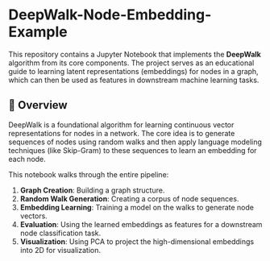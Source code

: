 # DeepWalk-Node-Embedding-Example

This repository contains a Jupyter Notebook that implements the **DeepWalk** algorithm from its core components. The project serves as an educational guide to learning latent representations (embeddings) for nodes in a graph, which can then be used as features in downstream machine learning tasks.

## 📝 Overview

DeepWalk is a foundational algorithm for learning continuous vector representations for nodes in a network. The core idea is to generate sequences of nodes using random walks and then apply language modeling techniques (like Skip-Gram) to these sequences to learn an embedding for each node.

This notebook walks through the entire pipeline:
1.  **Graph Creation**: Building a graph structure.
2.  **Random Walk Generation**: Creating a corpus of node sequences.
3.  **Embedding Learning**: Training a model on the walks to generate node vectors.
4.  **Evaluation**: Using the learned embeddings as features for a downstream node classification task.
5.  **Visualization**: Using PCA to project the high-dimensional embeddings into 2D for visualization.
